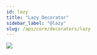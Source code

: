 ```yaml
---
id: lazy
title: "Lazy Decorator"
sidebar_label: "@lazy"
slug: /api/core/decorators/lazy
---
```


<img class="decorator-badge" src="https://img.shields.io/badge/Type-Class%20Decorator-blue?style=for-the-badge" />